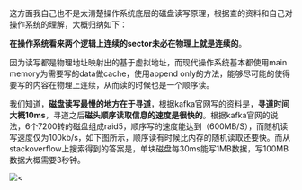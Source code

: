 

这方面我自己也不是太清楚操作系统底层的磁盘读写原理，根据查的资料和自己对操作系统的理解，大概归纳如下：

​	**在操作系统看来两个逻辑上连续的sector未必在物理上就是连续的**。

​	因为读写都是物理地址映射出的基于虚拟地址，而现代操作系统基本都使用main memory为需要写的data做cache，使用append only的方法，能够尽可能的使得要写的内容在物理上连续，从而读的时候也是一个顺序读。



​	我们知道，**磁盘读写最慢的地方在于寻道**，根据kafka官网写的资料是，**寻道时间大概10ms**，寻道之后**磁头顺序读取信息的速度是很快的**。根据kafka官网的说法，6个7200转的磁盘组成raid5，顺序写的速度能达到（600MB/S），而随机读写速度仅为100kb/s，如下图所示，顺序读有时候比内存的随机读取还要快。而从stackoverflow上搜索得到的答案是，单块磁盘每30ms能写1MB数据，写100MB数据大概需要3秒钟。

<img src="https://deliveryimages.acm.org/10.1145/1570000/1563874/jacobs3.jpg" style="zoom:90%"><



